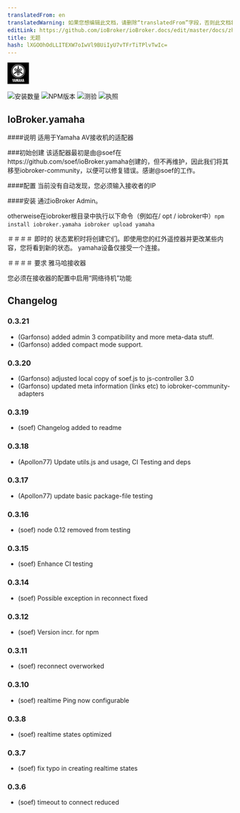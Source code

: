 ```yaml
---
translatedFrom: en
translatedWarning: 如果您想编辑此文档，请删除“translatedFrom”字段，否则此文档将再次自动翻译
editLink: https://github.com/ioBroker/ioBroker.docs/edit/master/docs/zh-cn/adapterref/iobroker.yamaha/README.md
title: 无题
hash: lXGOOhOdLLITEXW7oIwVl9BUiIyU7vTFrTiTPlvTwIc=
---
```

![商标](../../../en/adapterref/iobroker.yamaha/admin/yamaha.png)

![安装数量](http://iobroker.live/badges/yamaha-stable.svg)
![NPM版本](http://img.shields.io/npm/v/iobroker.yamaha.svg)
![测验](http://img.shields.io/travis/iobroker-community-adapters/ioBroker.yamaha/master.svg)
![执照](https://img.shields.io/badge/license-MIT-blue.svg?style=flat)

## IoBroker.yamaha
####说明
适用于Yamaha AV接收机的适配器

###初始创建
该适配器最初是由@soef在https://github.com/soef/ioBroker.yamaha创建的，但不再维护，因此我们将其移至iobroker-community，以便可以修复错误。感谢@soef的工作。

####配置
当前没有自动发现，您必须输入接收者的IP

####安装
通过ioBroker Admin。

otherweise在iobroker根目录中执行以下命令（例如在/ opt / iobroker中）``npm install iobroker.yamaha iobroker upload yamaha``

＃＃＃＃ 即时的
状态累积时将创建它们。即使用您的红外遥控器并更改某些内容，您将看到新的状态。
yamaha设备仅接受一个连接。

＃＃＃＃ 要求
雅马哈接收器

您必须在接收器的配置中启用“网络待机”功能

## Changelog
### 0.3.21
* (Garfonso) added admin 3 compatibility and more meta-data stuff.
* (Garfonso) added compact mode support.
### 0.3.20
* (Garfonso) adjusted local copy of soef.js to js-controller 3.0
* (Garfonso) updated meta information (links etc) to iobroker-community-adapters
### 0.3.19
* (soef) Changelog added to readme
### 0.3.18
* (Apollon77) Update utils.js and usage, CI Testing and deps
### 0.3.17
* (Apollon77) update basic package-file testing
### 0.3.16
* (soef) node 0.12 removed from testing
### 0.3.15
* (soef) Enhance CI testing
### 0.3.14
* (soef) Possible exception in reconnect fixed
### 0.3.12
* (soef) Version incr. for npm
### 0.3.11
* (soef) reconnect overworked
### 0.3.10
* (soef) realtime Ping now configurable
### 0.3.8
* (soef) realtime states optimized
### 0.3.7
* (soef) fix typo in creating realtime states
### 0.3.6
* (soef) timeout to connect reduced

<!--

## License
The MIT License (MIT)

Copyright (c) 2015-2020 soef <soef@gmx.net>

Permission is hereby granted, free of charge, to any person obtaining a copy
of this software and associated documentation files (the "Software"), to deal
in the Software without restriction, including without limitation the rights
to use, copy, modify, merge, publish, distribute, sublicense, and/or sell
copies of the Software, and to permit persons to whom the Software is
furnished to do so, subject to the following conditions:

The above copyright notice and this permission notice shall be included in
all copies or substantial portions of the Software.

THE SOFTWARE IS PROVIDED "AS IS", WITHOUT WARRANTY OF ANY KIND, EXPRESS OR
IMPLIED, INCLUDING BUT NOT LIMITED TO THE WARRANTIES OF MERCHANTABILITY,
FITNESS FOR A PARTICULAR PURPOSE AND NONINFRINGEMENT. IN NO EVENT SHALL THE
AUTHORS OR COPYRIGHT HOLDERS BE LIABLE FOR ANY CLAIM, DAMAGES OR OTHER
LIABILITY, WHETHER IN AN ACTION OF CONTRACT, TORT OR OTHERWISE, ARISING FROM,
OUT OF OR IN CONNECTION WITH THE SOFTWARE OR THE USE OR OTHER DEALINGS IN
THE SOFTWARE.
-->